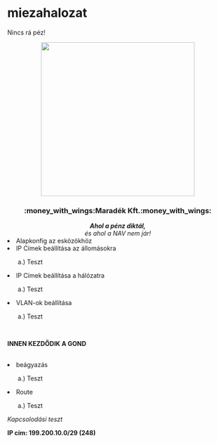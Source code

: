 # miezahalozat
Nincs rá péz!

<div align="center">
  <kbd><img src="https://mavsocial.com/wp-content/uploads/2017/10/Showering-in-money-GIF.gif" width="350px"/></kbd>
  <h3>:money_with_wings:Maradék Kft.:money_with_wings:</h3>
  <i><b>Ahol a pénz diktál,</b></i>
  <br>
  <i>és ahol a NAV nem jár!</i>
  <br>
</div>

<div align="left">
  <li>Alapkonfig az esközökhöz</li>
  <li>IP Címek beállítása az állomásokra</li>
      <ul>a.) Teszt</ul>
  <li>IP Címek beállítása a hálózatra</li>
      <ul> a.) Teszt</ul>
  <li>VLAN-ok beállítása</li>
      <ul>a.) Teszt</ul>
<br>
<p><b>INNEN KEZDŐDIK A GOND</b></p>
<br>
  <li>beágyazás</li>
      <ul>a.) Teszt</ul>
  <li>Route</li>
      <ul>a.) Teszt</ul>
 </div>

<i>Kapcsolodási teszt</i>

<b>IP cím: 199.200.10.0/29 (248)</b>
